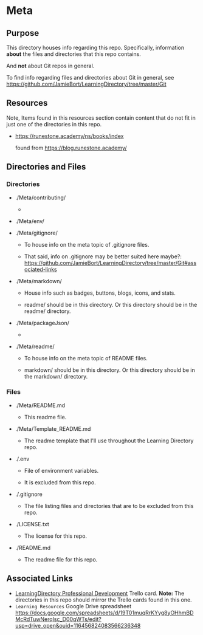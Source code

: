 # Meta

## Purpose

This directory houses info regarding this repo. Specifically, information **about** the files and directories that this repo contains.

And **not** about Git repos in general.

To find info regarding files and directories about Git in general, see https://github.com/JamieBort/LearningDirectory/tree/master/Git

## Resources

Note, Items found in this resources section contain content that do not fit in just one of the directories in this repo.

- https://runestone.academy/ns/books/index

  found from https://blog.runestone.academy/

## Directories and Files

### Directories

- ./Meta/contributing/

  -

- ./Meta/env/

- ./Meta/gitignore/

  - To house info on the meta topic of .gitignore files.

  - That said, info on .gitignore may be better suited here maybe?: https://github.com/JamieBort/LearningDirectory/tree/master/Git#associated-links

- ./Meta/markdown/

  - House info such as badges, buttons, blogs, icons, and stats.

  - readme/ should be in this directory. Or this directory should be in the readme/ directory.

- ./Meta/packageJson/

  -

- ./Meta/readme/

  - To house info on the meta topic of README files.

  - markdown/ should be in this directory. Or this directory should be in the markdown/ directory.

### Files

- ./Meta/README.md

  - This readme file.

- ./Meta/Template_README.md

  - The readme template that I'll use throughout the Learning Directory repo.

- ./.env

  - File of environment variables.

  - It is excluded from this repo.

- ./.gitignore

  - The file listing files and directories that are to be excluded from this repo.

- ./LICENSE.txt

  - The license for this repo.

- ./README.md

  - The readme file for this repo.

## Associated Links

- [LearningDirectory Professional Development](https://trello.com/c/vx0oVl0e/237-learningdirectory-professional-development) Trello card.
  **Note:** The directories in this repo should mirror the Trello cards found in this one.
- `Learning Resources` Google Drive spreadsheet
  https://docs.google.com/spreadsheets/d/19T01muqRrKYyg8yOHhmBDMcRdTuwNerqlsc_D00qWTs/edit?usp=drive_open&ouid=116456824083566236348
